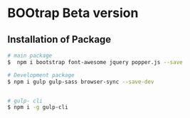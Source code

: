 # BOOtrap Beta version

## Installation of Package

```bash
# main package
$  npm i bootstrap font-awesome jquery popper.js --save

# Development package
$ npm i gulp gulp-sass browser-sync --save-dev


# gulp- cli
$ npm i -g gulp-cli
```
